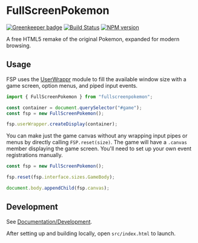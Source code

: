 <!-- {{Top}} -->
# FullScreenPokemon

[![Greenkeeper badge](https://badges.greenkeeper.io/FullScreenShenanigans/FullScreenPokemon.svg)](https://greenkeeper.io/)
[![Build Status](https://travis-ci.org/FullScreenShenanigans/FullScreenPokemon.svg?branch=master)](https://travis-ci.org/FullScreenShenanigans/FullScreenPokemon)
[![NPM version](https://badge.fury.io/js/fullscreenpokemon.svg)](http://badge.fury.io/js/fullscreenpokemon)

A free HTML5 remake of the original Pokemon, expanded for modern browsing.
<!-- {{/Top}} -->

## Usage

FSP uses the [UserWrappr](https://github.com/FullScreenShenanigans/UserWrappr) module to fill the available window size with a game screen, option menus, and piped input events.

```typescript
import { FullScreenPokemon } from "fullscreenpokemon";

const container = document.querySelector("#game");
const fsp = new FullScreenPokemon();

fsp.userWrapper.createDisplay(container);
```

You can make just the game canvas without any wrapping input pipes or menus by directly calling `FSP.reset(size)`.
The game will have a `.canvas` member displaying the game screen.
You'll need to set up your own event registrations manually.

```typescript
const fsp = new FullScreenPokemon();

fsp.reset(fsp.interface.sizes.GameBody);

document.body.appendChild(fsp.canvas);
```


<!-- {{Development}} -->
## Development

See [Documentation/Development](https://github.com/FullScreenShenanigans/Documentation).

After setting up and building locally, open `src/index.html` to launch.
<!-- {{/Development}} -->
